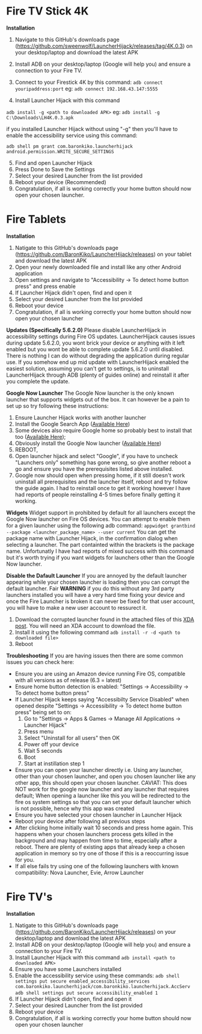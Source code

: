 # Fire TV Stick 4K
**Installation**
1. Navigate to this GitHub's downloads page (https://github.com/sweenwolf/LauncherHijack/releases/tag/4K.0.3) on your desktop/laptop and download the latest APK
2. Install ADB on your desktop/laptop (Google will help you) and ensure a connection to your Fire TV.
3. Connect to your Firestick 4K by this command:
`adb connect youripaddress:port`
eg: `adb connect 192.168.43.147:5555`

4. Install Launcher Hijack with this command

`adb install -g <path to downloaded APK>`
eg: `adb install -g C:\Downloads\LH4K.0.3.apk`

 if you installed Launcher Hijack without using "-g" then you'll have to enable the accessibility service using this command:

 `adb shell pm grant com.baronkiko.launcherhijack android.permission.WRITE_SECURE_SETTINGS`

5. Find and open Launcher Hijack
6. Press Done to Save the Settings
7. Select your desired Launcher from the list provided
8. Reboot your device (Recommended)
9. Congratulation, if all is working correctly your home button should now open your chosen launcher.

# Fire Tablets
**Installation**
1. Natigate to this GitHub's downloads page (https://github.com/BaronKiko/LauncherHijack/releases) on your tablet and download the latest APK
2. Open your newly downloaded file and install like any other Android application
3. Open settings and navigate to "Accessibility -> To detect home button press" and press enable
4. If Launcher Hijack didn't open, find and open it
5. Select your desired Launcher from the list provided
6. Reboot your device
7. Congratulation, if all is working correctly your home button should now open your chosen launcher

**Updates (Specifically 5.6.2.0)**
Please disable LauncherHijack in accessibility settings during Fire OS updates. LauncherHijack causes issues during update 5.6.2.0, you wont brick your device or anything with it left enabled but you wont be able to complete update 5.6.2.0 until disabled. There is nothing I can do without degrading the application during regular use. If you somehow end up mid update with LauncherHijack enabled the easiest solution, assuming you can't get to settings, is to uninstall LauncherHijack through ADB (plenty of guides online) and reinstall it after you complete the update.

**Google Now Launcher**
The Google Now launcher is the only known launcher that supports widgets out of the box. It can however be a pain to set up so try following these instructions:
1. Ensure Launcher Hijack works with another launcher
2. Install the Google Search App ([Available Here](https://play.google.com/store/apps/details?id=com.google.android.googlequicksearchbox))
3. Some devices also require Google home so probably best to install that too ([Available Here](https://play.google.com/store/apps/details?id=com.google.android.apps.chromecast.app));
4. Obviously install the Google Now launcher ([Available Here](https://play.google.com/store/apps/details?id=com.google.android.launcher))
5. REBOOT,
6. Open launcher hijack and select "Google", if you have to uncheck "Launchers only" something has gone wrong, so give another reboot a go and ensure you have the prerequisites listed above installed.
7. Google now should open when pressing home, if it still doesn't work uninstall all prerequisites and the launcher itself, reboot and try follow the guide again. I had to reinstall once to get it working however I have had reports of people reinstalling 4-5 times before finally getting it working.


**Widgets**
Widget support in prohibited by default for all launchers except the Google Now launcher on Fire OS devices. You can attempt to enable them for a given launcher using the following adb command:
`appwidget grantbind --package <launcher_package_name> --user current`
You can get the package name with Launcher Hijack, in the confirmation dialog when selecting a launcher. The part containted within the brackets is the package name.
Unfortunatly I have had reports of mixed success with this command but it's worth trying if you want widgets for launchers other than the Google Now launcher.


**Disable the Dafault Launcher**
If you are annoyed by the default launcher appearing while your chosen launcher is loading then you can corrupt the default launcher.
Fair **WARNING** if you do this without any 3rd party launchers installed you will have a very hard time fixing your device and once the Fire Launcher is broken it can never be fixed for that user account, you will have to make a new user account to ressurect it.
1. Download the corrupted launcher found in the attached files of this [XDA post](https://forum.xda-developers.com/amazon-fire/general/tut-easily-remove-amazons-firelauncher-t3467758). You will need an XDA account to download the file.
2. Install it using the following command `adb install -r -d <path to downloaded file>`
3. Reboot

**Troubleshooting**
If you are having issues then there are some common issues you can check here:
- Ensure you are using an Amazon device running Fire OS, compatible with all versions as of release (6.3 = latest)
- Ensure home button detection is enabled: "Settings -> Accessibility -> To detect home button press"
- If Launcher Hijack keeps saying "Accessibilty Service Disabled" when opened despite "Settings -> Accessibility -> To detect home button press" being set to on:
  1. Go to "Settings -> Apps & Games -> Manage All Applications -> Launcher Hijack"
  2. Press menu
  3. Select "Uninstall for all users" then OK
  4. Power off your device
  5. Wait 5 seconds
  6. Boot
  7. Start at instillation step 1
- Ensure you can open your launcher directly i.e. Using any launcher, other than your chosen launcher, and open you chosen launcher like any other app, this should open your chosen launcher. CAVIAT: This does NOT work for the google now launcher and any launcher that requires default; When opening a launcher like this you will be redirected to the fire os system settings so that you can set your default launcher which is not possible, hence why this app was created
- Ensure you have selected your chosen launcher in Launcher Hijack
- Reboot your device after following all previous steps
- After clicking home initially wait 10 seconds and press home again. This happens when your chosen launchers process gets killed in the background and may happen from time to time, especially after a reboot. There are plenty of existing apps that already keep a chosen application in memory so try one of those if this is a reoccurring issue for you.
- If all else fails try using one of the following launchers with known compatibility: Nova Launcher, Evie, Arrow Launcher


# Fire TV's
**Installation**
1. Natigate to this GitHub's downloads page (https://github.com/BaronKiko/LauncherHijack/releases) on your desktop/laptop and download the latest APK
2. Install ADB on your desktop/laptop (Google will help you) and ensure a connection to your Fire TV.
3. Install Launcher Hijack with this command
`adb install <path to downloaded APK>`
4. Ensure you have some Launchers installed
5. Enable the accessibility service using these commands:
`adb shell settings put secure enabled_accessibility_services com.baronkiko.launcherhijack/com.baronkiko.launcherhijack.AccServ`
`adb shell settings put secure accessibility_enabled 1`
6. If Launcher Hijack didn't open, find and open it
7. Select your desired Launcher from the list provided
8. Reboot your device
9. Congratulation, if all is working correctly your home button should now open your chosen launcher
